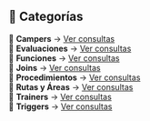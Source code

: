 ## 📂 Categorías  

📌 **Campers** → [Ver consultas](../campers/)  
📌 **Evaluaciones** → [Ver consultas](../evaluaciones/)  
📌 **Funciones** → [Ver consultas](../funciones/)  
📌 **Joins** → [Ver consultas](../joins/)  
📌 **Procedimientos** → [Ver consultas](../procedimientos/)  
📌 **Rutas y Áreas** → [Ver consultas](../rutas_areas/)  
📌 **Trainers** → [Ver consultas](../trainers/)  
📌 **Triggers** → [Ver consultas](../triggers/)  
